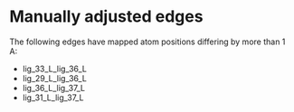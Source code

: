 # Manually adjusted edges

The following edges have mapped atom positions differing by more than 1 A:
 - lig_33_L_lig_36_L
 - lig_29_L_lig_36_L
 - lig_36_L_lig_37_L
 - lig_31_L_lig_37_L
